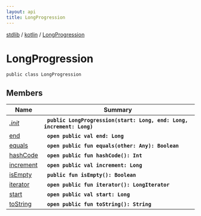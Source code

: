 ```yaml
---
layout: api
title: LongProgression
---
```

[stdlib](../../index.md) / [kotlin](../index.md) / [LongProgression](index.md)

# LongProgression

```
public class LongProgression
```

## Members

| Name | Summary |
|------|---------|
|[*.init*](_init_.md)|&nbsp;&nbsp;**`public LongProgression(start: Long, end: Long, increment: Long)`**<br>|
|[end](end.md)|&nbsp;&nbsp;**`open public val end: Long`**<br>|
|[equals](equals.md)|&nbsp;&nbsp;**`open public fun equals(other: Any): Boolean`**<br>|
|[hashCode](hashCode.md)|&nbsp;&nbsp;**`open public fun hashCode(): Int`**<br>|
|[increment](increment.md)|&nbsp;&nbsp;**`open public val increment: Long`**<br>|
|[isEmpty](isEmpty.md)|&nbsp;&nbsp;**`public fun isEmpty(): Boolean`**<br>|
|[iterator](iterator.md)|&nbsp;&nbsp;**`open public fun iterator(): LongIterator`**<br>|
|[start](start.md)|&nbsp;&nbsp;**`open public val start: Long`**<br>|
|[toString](toString.md)|&nbsp;&nbsp;**`open public fun toString(): String`**<br>|
